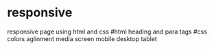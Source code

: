 # responsive
responsive page using html and css
#html
heading and para tags
#css
colors
aglinment
media screen
    mobile
    desktop
    tablet

    
